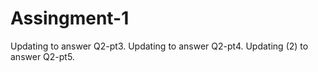 # Assingment-1
Updating to answer Q2-pt3.
Updating to answer Q2-pt4.
Updating (2) to answer Q2-pt5.
